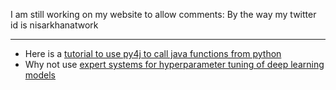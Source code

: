 I am still working on my website to allow comments: By the way my twitter id is nisarkhanatwork
___
* Here is a [tutorial to use py4j to call java functions from python](py4j_guide.md)
* Why not use [expert systems for hyperparameter tuning of deep learning models](es_phonetest.md)

